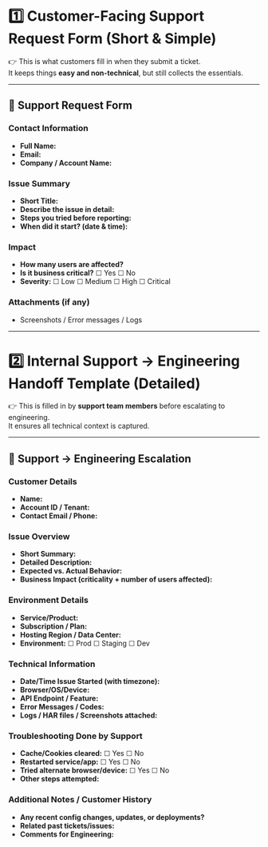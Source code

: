 # 1️⃣ Customer-Facing Support Request Form (Short & Simple)

👉 This is what customers fill in when they submit a ticket.  
It keeps things **easy and non-technical**, but still collects the essentials.

---

## 📝 Support Request Form

### Contact Information
- **Full Name:**  
- **Email:**  
- **Company / Account Name:**  

### Issue Summary
- **Short Title:**  
- **Describe the issue in detail:**  
- **Steps you tried before reporting:**  
- **When did it start? (date & time):**  

### Impact
- **How many users are affected?**  
- **Is it business critical?** ☐ Yes ☐ No  
- **Severity:** ☐ Low ☐ Medium ☐ High ☐ Critical  

### Attachments (if any)
- Screenshots / Error messages / Logs  

---

# 2️⃣ Internal Support → Engineering Handoff Template (Detailed)

👉 This is filled in by **support team members** before escalating to engineering.  
It ensures all technical context is captured.

---

## 🚀 Support → Engineering Escalation

### Customer Details
- **Name:**  
- **Account ID / Tenant:**  
- **Contact Email / Phone:**  

### Issue Overview
- **Short Summary:**  
- **Detailed Description:**  
- **Expected vs. Actual Behavior:**  
- **Business Impact (criticality + number of users affected):**  

### Environment Details
- **Service/Product:**  
- **Subscription / Plan:**  
- **Hosting Region / Data Center:**  
- **Environment:** ☐ Prod ☐ Staging ☐ Dev  

### Technical Information
- **Date/Time Issue Started (with timezone):**  
- **Browser/OS/Device:**  
- **API Endpoint / Feature:**  
- **Error Messages / Codes:**  
- **Logs / HAR files / Screenshots attached:**  

### Troubleshooting Done by Support
- **Cache/Cookies cleared:** ☐ Yes ☐ No  
- **Restarted service/app:** ☐ Yes ☐ No  
- **Tried alternate browser/device:** ☐ Yes ☐ No  
- **Other steps attempted:**  

### Additional Notes / Customer History
- **Any recent config changes, updates, or deployments?**  
- **Related past tickets/issues:**  
- **Comments for Engineering:**  
